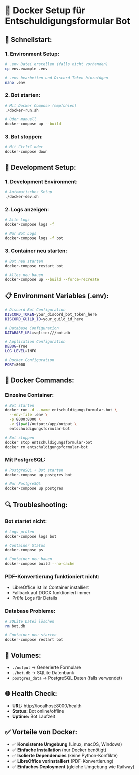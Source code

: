 # 🐳 Docker Setup für Entschuldigungsformular Bot

## 🚀 **Schnellstart:**

### **1. Environment Setup:**
```bash
# .env Datei erstellen (falls nicht vorhanden)
cp env.example .env

# .env bearbeiten und Discord Token hinzufügen
nano .env
```

### **2. Bot starten:**
```bash
# Mit Docker Compose (empfohlen)
./docker-run.sh

# Oder manuell
docker-compose up --build
```

### **3. Bot stoppen:**
```bash
# Mit Ctrl+C oder
docker-compose down
```

## 🔧 **Development Setup:**

### **1. Development Environment:**
```bash
# Automatisches Setup
./docker-dev.sh
```

### **2. Logs anzeigen:**
```bash
# Alle Logs
docker-compose logs -f

# Nur Bot Logs
docker-compose logs -f bot
```

### **3. Container neu starten:**
```bash
# Bot neu starten
docker-compose restart bot

# Alles neu bauen
docker-compose up --build --force-recreate
```

## 📋 **Environment Variables (.env):**

```bash
# Discord Bot Configuration
DISCORD_TOKEN=your_discord_bot_token_here
DISCORD_GUILD_ID=your_guild_id_here

# Database Configuration
DATABASE_URL=sqlite:///bot.db

# Application Configuration
DEBUG=True
LOG_LEVEL=INFO

# Docker Configuration
PORT=8000
```

## 🐳 **Docker Commands:**

### **Einzelne Container:**
```bash
# Bot starten
docker run -d --name entschuldigungsformular-bot \
  --env-file .env \
  -p 8000:8000 \
  -v $(pwd)/output:/app/output \
  entschuldigungsformular-bot

# Bot stoppen
docker stop entschuldigungsformular-bot
docker rm entschuldigungsformular-bot
```

### **Mit PostgreSQL:**
```bash
# PostgreSQL + Bot starten
docker-compose up postgres bot

# Nur PostgreSQL
docker-compose up postgres
```

## 🔍 **Troubleshooting:**

### **Bot startet nicht:**
```bash
# Logs prüfen
docker-compose logs bot

# Container Status
docker-compose ps

# Container neu bauen
docker-compose build --no-cache
```

### **PDF-Konvertierung funktioniert nicht:**
- LibreOffice ist im Container installiert
- Fallback auf DOCX funktioniert immer
- Prüfe Logs für Details

### **Database Probleme:**
```bash
# SQLite Datei löschen
rm bot.db

# Container neu starten
docker-compose restart bot
```

## 📁 **Volumes:**

- `./output` → Generierte Formulare
- `./bot.db` → SQLite Datenbank
- `postgres_data` → PostgreSQL Daten (falls verwendet)

## 🌐 **Health Check:**

- **URL:** http://localhost:8000/health
- **Status:** Bot online/offline
- **Uptime:** Bot Laufzeit

## ✅ **Vorteile von Docker:**

- ✅ **Konsistente Umgebung** (Linux, macOS, Windows)
- ✅ **Einfache Installation** (nur Docker benötigt)
- ✅ **Isolierte Dependencies** (keine Python-Konflikte)
- ✅ **LibreOffice vorinstalliert** (PDF-Konvertierung)
- ✅ **Einfaches Deployment** (gleiche Umgebung wie Railway)
